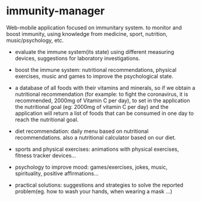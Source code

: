 # immunity-manager
Web-mobile application focused on immunitary system. to monitor and boost immunity, using knowledge from medicine, sport, nutrition, music/psychology, etc.

- evaluate the immune system(its state) using different measuring devices, suggestions for laboratory investigations.

- boost the immune system: nutritional recommendations, physical exercises, music and games to improve the psychological state.

- a database of all foods with their vitamins and minerals, so if we obtain a nutritional recommendation (for example: to fight the coronavirus, it is recommended, 2000mg of Vitamin C per day), to set in the application the nutritional goal (eg: 2000mg of vitamin C per day) and the application will return a list of foods that can be consumed in one day to reach the nutritional goal.

- diet recommendation: daily menu based on nutritional recommendations. also a nutritional calculator based on our diet.

- sports and physical exercises: animations with physical exercises, fitness tracker devices...

- psychology to improve mood: games/exercises, jokes, music, spirituality, positive affirmations...

- practical solutions: suggestions and strategies to solve the reported problem(eg. how to wash your hands, when wearing a mask ...)
